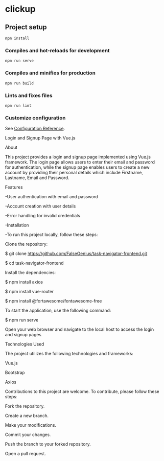 # clickup

## Project setup
```
npm install
```

### Compiles and hot-reloads for development
```
npm run serve
```

### Compiles and minifies for production
```
npm run build
```

### Lints and fixes files
```
npm run lint
```

### Customize configuration
See [Configuration Reference](https://cli.vuejs.org/config/).

Login and Signup Page with Vue.js

About

This project provides a login and signup page implemented using Vue.js framework. The login page allows users to enter their email and password for authentication, while the signup page enables users to create a new account by providing their personal details which include Firstname, Lastname, Email and Password.

Features

-User authentication with email and password

-Account creation with user details 

-Error handling for invalid credentials 

-Installation

-To run this project locally, follow these steps:

Clone the repository:

$ git clone https://github.com/FalseGenius/task-navigator-frontend.git

$ cd task-navigator-frontend


Install the dependencies:

$ npm install axios

$ npm install vue-router

$ npm install @fortawesome/fontawesome-free



To start the application, use the following command:

$ npm run serve

Open your web browser and navigate to the local host to access the login and signup pages.

Technologies Used

The project utilizes the following technologies and frameworks:

Vue.js

Bootstrap

Axios


Contributions to this project are welcome. To contribute, please follow these steps:

Fork the repository.

Create a new branch.

Make your modifications.

Commit your changes.

Push the branch to your forked repository.

Open a pull request.
